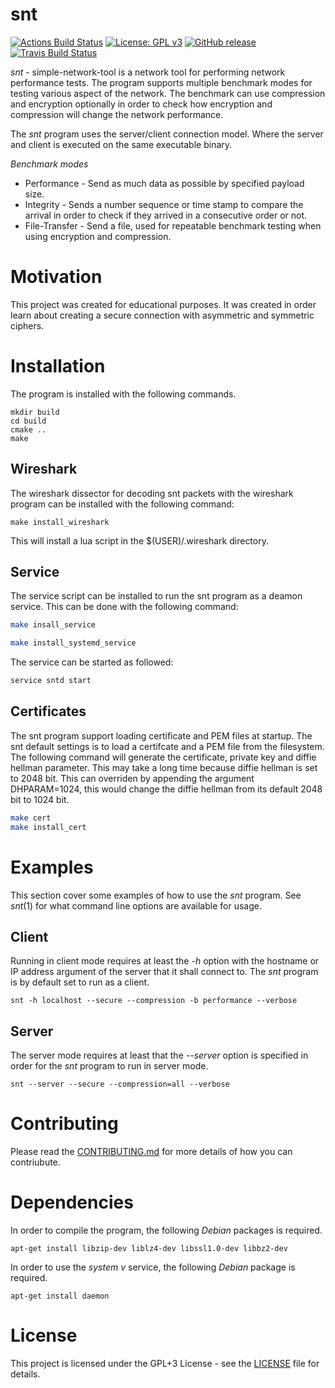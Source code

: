 # snt #
[![Actions Build Status](https://github.com/voldien/snt/workflows/snt/badge.svg?branch=master)](https://github.com/voldien/snt/actions)
[![License: GPL v3](https://img.shields.io/badge/License-GPLv3-blue.svg)](https://www.gnu.org/licenses/gpl-3.0)
[![GitHub release](https://img.shields.io/github/release/voldien/snt.svg)](https://github.com/voldien/snt/releases)
[![Travis Build Status](https://travis-ci.org/voldien/snt.svg?branch=master)](https://travis-ci.org/voldien/snt)

*snt* - simple-network-tool is a network tool for performing network performance tests. The program supports multiple benchmark modes for testing various aspect of the network. The benchmark can use compression and encryption optionally in order to check how encryption and compression will change the network performance.

The *snt* program uses the server/client connection model. Where the server and client is executed on the same executable binary.

*Benchmark modes*

* Performance - Send as much data as possible by specified payload size.
* Integrity - Sends a number sequence or time stamp to compare the arrival in order to check if they arrived in a consecutive order or not.
* File-Transfer - Send a file, used for repeatable benchmark testing when using encryption and compression.

# Motivation #

This project was created for educational purposes. It was created in order learn about creating a secure connection with asymmetric and symmetric ciphers.

# Installation #

The program is installed with the following commands.
```
mkdir build
cd build
cmake ..
make
```
## Wireshark ##
The wireshark dissector for decoding snt packets with the wireshark program can be installed with the following command:
```
make install_wireshark
```
This will install a lua script in the $(USER)/.wireshark directory.

## Service ##
The service script can be installed to run the snt program as a deamon service. This can be done with the following command:
```bash
make insall_service 
```
```bash
make install_systemd_service
```
The service can be started as followed:
```bash
service sntd start
```

## Certificates ##
The snt program support loading certificate and PEM files at startup. The snt default settings is to load a certifcate and a PEM file from the filesystem.
The following command will generate the certificate, private key and diffie hellman parameter. This may take a long time because diffie hellman is set to 2048 bit. This can overriden by appending the argument DHPARAM=1024, this would change the diffie hellman from its default 2048 bit to 1024 bit.
```bash
make cert
make install_cert
```

# Examples #

This section cover some examples of how to use the *snt* program. See *snt*(1) for what command line options are available for usage.

## Client ##
Running in client mode requires at least the *-h* option with the hostname or IP address argument of the server that it shall connect to. The *snt* program is by default set to run as a client.
```
snt -h localhost --secure --compression -b performance --verbose
```
## Server ##
The server mode requires at least that the *--server* option is specified in order for the *snt* program to run in server mode.
```
snt --server --secure --compression=all --verbose
```

# Contributing # 

Please read the [CONTRIBUTING.md](CONTRIBUTING) for more details of how you can contriubute.

# Dependencies #
In order to compile the program, the following *Debian* packages is required.
```
apt-get install libzip-dev liblz4-dev libssl1.0-dev libbz2-dev
```
In order to use the *system v* service, the following *Debian* package is required.
```
apt-get install daemon
```

# License #
This project is licensed under the GPL+3 License - see the [LICENSE](LICENSE) file for details.

